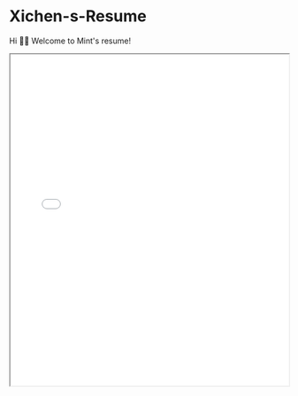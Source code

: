 # Xichen-s-Resume
Hi 👋🏻 Welcome to Mint's resume!

 <iframe src="Xichen_Zhang's resume(H).pdf" width="100%" height="600px"></iframe>

